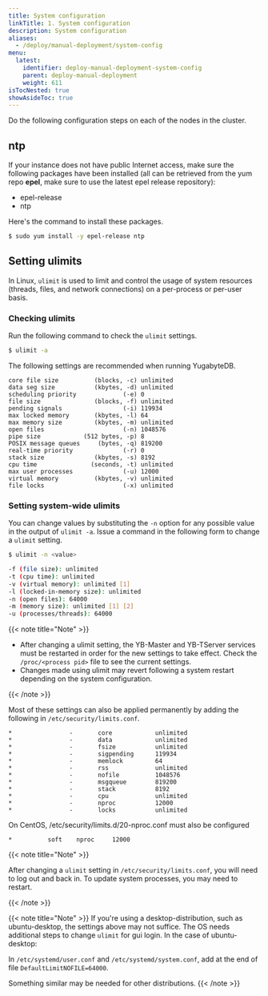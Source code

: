 ```yaml
---
title: System configuration
linkTitle: 1. System configuration
description: System configuration
aliases:
  - /deploy/manual-deployment/system-config
menu:
  latest:
    identifier: deploy-manual-deployment-system-config
    parent: deploy-manual-deployment
    weight: 611
isTocNested: true
showAsideToc: true
---
```


Do the following configuration steps on each of the nodes in the cluster.

## ntp

 If your instance does not have public Internet access, make sure the following packages have been installed (all can be retrieved from the yum repo **epel**, make sure to use the latest epel release repository):

- epel-release
- ntp

Here's the command to install these packages.

```sh
$ sudo yum install -y epel-release ntp
```

## Setting ulimits

In Linux, `ulimit` is used to limit and control the usage of system resources (threads, files, and network connections) on a per-process or per-user basis.

### Checking ulimits

Run the following command to check the `ulimit` settings.

```sh
$ ulimit -a
```

The following settings are recommended when running YugabyteDB.

```
core file size          (blocks, -c) unlimited
data seg size           (kbytes, -d) unlimited
scheduling priority             (-e) 0
file size               (blocks, -f) unlimited
pending signals                 (-i) 119934
max locked memory       (kbytes, -l) 64
max memory size         (kbytes, -m) unlimited
open files                      (-n) 1048576
pipe size            (512 bytes, -p) 8
POSIX message queues     (bytes, -q) 819200
real-time priority              (-r) 0
stack size              (kbytes, -s) 8192
cpu time               (seconds, -t) unlimited
max user processes              (-u) 12000
virtual memory          (kbytes, -v) unlimited
file locks                      (-x) unlimited
```

### Setting system-wide ulimits

You can change values by substituting the `-n` option for any possible value in the output of `ulimit -a`. Issue a command in the following form to change a `ulimit` setting.

```sh
$ ulimit -n <value>
```

```sh
-f (file size): unlimited
-t (cpu time): unlimited
-v (virtual memory): unlimited [1]
-l (locked-in-memory size): unlimited
-n (open files): 64000
-m (memory size): unlimited [1] [2]
-u (processes/threads): 64000
```

{{< note title="Note" >}}

- After changing a ulimit setting, the YB-Master and YB-TServer services must be restarted in order for the new settings to take effect. Check the `/proc/<process pid>` file to see the current settings.
- Changes made using ulimit may revert following a system restart depending on the system configuration.

{{< /note >}}

Most of these settings can also be applied permanently by adding the following in `/etc/security/limits.conf`.

```
*                -       core            unlimited
*                -       data            unlimited
*                -       fsize           unlimited
*                -       sigpending      119934
*                -       memlock         64
*                -       rss             unlimited
*                -       nofile          1048576
*                -       msgqueue        819200
*                -       stack           8192
*                -       cpu             unlimited
*                -       nproc           12000
*                -       locks           unlimited
```

On CentOS, /etc/security/limits.d/20-nproc.conf must also be configured

```
*          soft    nproc     12000
```

{{< note title="Note" >}}

After changing a `ulimit` setting in `/etc/security/limits.conf`, you will need to log out and back in. To update system processes, you may need to restart.

{{< /note >}}

{{< note title="Note" >}}
If you're using a desktop-distribution, such as ubuntu-desktop, the settings above may not suffice.
The OS needs additional steps to change `ulimit` for gui login. In the case of ubuntu-desktop:

In `/etc/systemd/user.conf` and `/etc/systemd/system.conf`, add at the end of file `DefaultLimitNOFILE=64000`.

Something similar may be needed for other distributions.
{{< /note >}}




